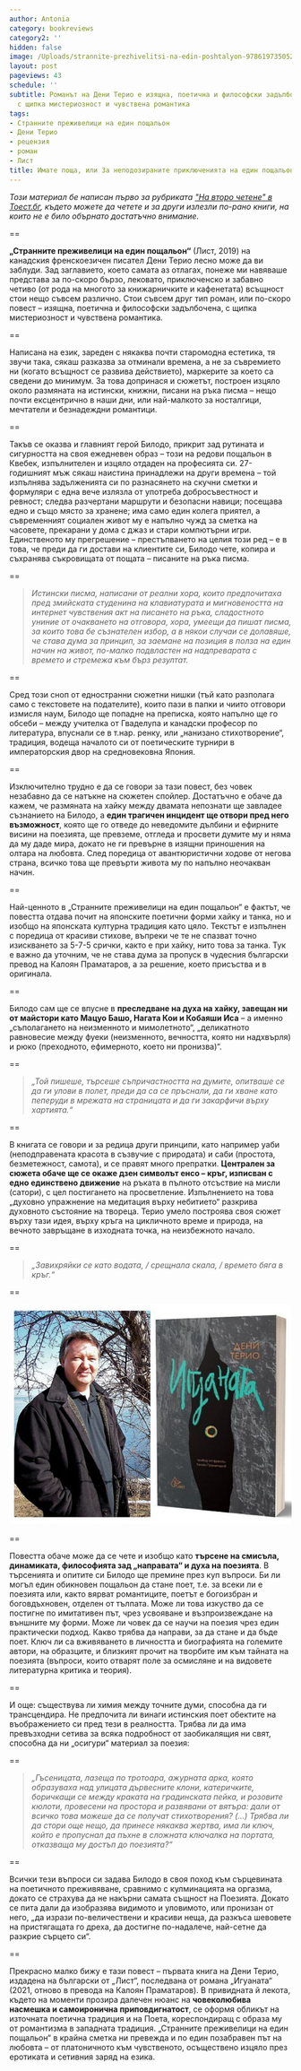 ```yaml
---
author: Antonia
category: bookreviews
category2: ''
hidden: false
image: /Uploads/strannite-prezhivelitsi-na-edin-poshtalyon-9786197350524.jpg
layout: post
pageviews: 43
schedule: ''
subtitle: Романът на Дени Терио е изящна, поетична и философски задълбочена творба,
  с щипка мистериозност и чувствена романтика
tags:
- Странните преживелици на един пощальон
- Дени Терио
- рецензия
- роман
- Лист
title: Имате поща, или За неподозираните приключенията на един пощальон
---
```


*Този материал бе написан първо за рубриката ["На второ четене" в Тоест.бг](https://www.toest.bg/na-vtoro-chetene-strannite-prezhivelitsi-na-edin-poshtalyon/), където можете да четете и за други излезли по-рано книги, на които не е било обърнато достатъчно внимание.*

\==

**„Странните преживелици на един пощальон“** (Лист, 2019) на канадския френскоезичен писател Дени Терио лесно може да ви заблуди. Зад заглавието, което самата аз отлагах, понеже ми навяваше представа за по-скоро бързо, лековато, приключенско и забавно четиво (от рода на многото за книжарничките и кафенетата) всъщност стои нещо съвсем различно. Стои съвсем друг тип роман, или по-скоро повест – изящна, поетична и философски задълбочена, с щипка мистериозност и чувствена романтика. 

\==

Написана на език, зареден с някаква почти старомодна естетика, тя звучи така, сякаш разказва за отминали времена, а не за съвремието ни (когато всъщност се развива действието), маркерите за което са сведени до минимум. За това допринася и сюжетът, построен изцяло около размяната на истински, книжни, писани на ръка писма – нещо почти ексцентрично в наши дни, или най-малкото за носталгици, мечтатели и безнадеждни романтици. 

\==

Такъв се оказва и главният герой Билодо, прикрит зад рутината и сигурността на своя ежедневен образ – този на редови пощальон в Квебек, изпълнителен и изцяло отдаден на професията си. 27-годишният мъж сякаш наистина принадлежи на други времена – той изпълнява задълженията си по разнасянето на скучни сметки и формуляри с една вече излязла от употреба добросъвестност и ревност; следва разчертани маршрути и безопасни навици; посещава едно и също място за хранене; има само един колега приятел, а съвременният социален живот му е напълно чужд за сметка на часовете, прекарани у дома с джаз и стари компютърни игри. Единственото му прегрешение – престъпването на целия този ред – е в това, че преди да ги достави на клиентите си, Билодо чете, копира и съхранява съкровищата от пощата – писаните на ръка писма. 

\==

> *Истински писма, написани от реални хора, които предпочитаха пред змийската студенина на клавиатурата и мигновеността на интернет чувствения акт на писането на ръка, сладостното униние от очакването на отговора, хора, умеещи да пишат писма, за които това бе съзнателен избор, а в някои случаи се долавяше, че става дума за принцип, за заемане на позиция в полза на един начин на живот, по-малко подвластен на надпреварата с времето и стремежа към бърз резултат.*

\==

Сред този сноп от едностранни сюжетни нишки (тъй като разполага само с текстовете на подателите), които пази в папки и чиито отговори измисля наум, Билодо ще попадне на преписка, която напълно ще го обсеби – между учителка от Гваделупа и канадски професор по литература, впуснали се в т.нар. ренку, или „нанизано стихотворение“, традиция, водеща началото си от поетическите турнири в императорския двор на средновековна Япония. 

\==

Изключително трудно е да се говори за тази повест, без човек незабавно да се натъкне на сюжетен спойлер. Достатъчно е обаче да кажем, че размяната на хайку между двамата непознати ще завладее съзнанието на Билодо, а **един трагичен инцидент ще отвори пред него възможност**, която ще го отведе до неведомите дълбини и ефирните висини на поезията, ще превземе, отгледа и просвети думите му и няма да му даде мира, докато не ги превърне в изящни приношения на олтара на любовта. След поредица от авантюристични ходове от негова страна, всичко това ще превърти живота му по напълно неочакван начин. 

\==

Най-ценното в „Странните преживелици на един пощальон“ е фактът, че повестта отдава почит на японските поетични форми хайку и танка, но и изобщо на японската културна традиция като цяло. Текстът е изпълнен с поредица от красиви стихове, въпреки че те не спазват точно изискването за 5-7-5 срички, както е при хайку, нито това за танка. Тук е важно да уточним, че не става дума за пропуск в чудесния български превод на Калоян Праматаров, а за решение, което присъства и в оригинала. 

\==

Билодо сам ще се впусне в **преследване на духа на хайку, завещан ни от майстори като Мацуо Башо, Нагата Кои и Кобаяши Иса** – а именно „съполагането на неизменното и мимолетното“, „деликатното равновесие между фуеки (неизменното, вечността, която ни надхвърля) и рюко (преходното, ефимерното, което ни пронизва)“. 

\==

> *„Той пишеше, търсеше съпричастността на думите, опитваше се да ги улови в полет, преди да са се пръснали, да ги хване като пеперуди в мрежата на страницата и да ги закарфичи върху хартията.“*

\==

В книгата се говори и за редица други принципи, като например уаби (неподправената красота в съзвучие с природата) и саби (простота, безметежност, самота), и се правят много препратки. **Централен за сюжета обаче ще се окаже дзен символът енсо – кръг, изписван с едно единствено движение** на ръката в пълното отсъствие на мисли (сатори), с цел постигането на просветление. Изпълнението на това „духовно упражнение на медитация върху небитието“ разкрива духовното състояние на твореца. Терио умело построява своя сюжет върху тази идея, върху кръга на цикличното време и природа, на вечното завръщане в изходната точка, на неизбежното начало.

\==

> *„Завихряйки се като водата, / срещнала скала, / времето бяга в кръг.“*

\==

![](/Uploads/iguanata.jpg)

\==

Повестта обаче може да се чете и изобщо като **търсене на смисъла, динамиката, философията зад „направата“ и духа на поезията**. В търсенията и опитите си Билодо ще премине през куп въпроси. Би ли могъл един обикновен пощальон да стане поет, т.е. за всеки ли е поезията или, както вярват романтиците, поетът е богоизбран и боговдъхновен, отделен от тълпата. Може ли това изкуство да се постигне по имитативен път, чрез усвояване и възпроизвеждане на външните му форми. Може ли човек да се научи на поезия чрез един практически подход. Какво трябва да направи, за да стане и да бъде поет. Ключ ли са вживяването в личността и биографията на големите автори, на образците, и близкият прочит на творбите им към тайната на поезията (въпроси, които отварят поле за осмисляне и на видовете литературна критика и теория). 

\==

И още: съществува ли химия между точните думи, способна да ги трансцендира. Не предпочита ли винаги истинския поет обектите на въображението си пред тези в реалността. Трябва ли да има превъзходни сетива за всяка подробност от заобикалящия ни свят, способна да ни „осигури“ материал за поезия: 


\==

> *„Гъсеницата, лазеща по тротоара, ажурната арка, която образуваха над улицата дървесните клони, катеричките, боричкащи се между краката на градинската пейка, и розовите кюлоти, провесени на простора и развявани от вятъра: дали от всичко това можеше да се получат стихотворения? (...) Трябва ли да стори още нещо, да принесе някаква жертва, има ли ключ, който е пропуснал да пъхне в сложната ключалка на портата, отказваща му достъп до поезията?“*

\==

Всички тези въпроси си задава Билодо в своя поход към сърцевината на поетичното преживяване, сравнимо с кулминацията на оргазма, докато се страхува да не накърни самата същност на Поезията. Докато се пита дали да изобразява видимото и уловимото, или пронизан от него, „да изрази по-величествени и красиви неща, да разкъса шевовете на пристягащата го дреха, да достигне по-надалече, най-сетне да разкрие сърцето си“.

\==

Прекрасно малко бижу е тази повест – първата книга на Дени Терио, издадена на български от „Лист“, последвана от романа „Игуаната“ (2021, отново в превода на Калоян Праматаров). В привидната й лекота, където на моменти прозира далечен нюанс на **човеколюбива насмешка и самоиронична приповдигнатост**, се оформя обликът на източната поетична традиция и на Поета, кореспондиращ с образа му от романтизма в западната традиция. „Странните преживелици на един пощальон“ в крайна сметка ни превежда и по един позабравен път на любовта – от платоничното към чувственото, осъществено изцяло през еротиката и сетивния заряд на езика.